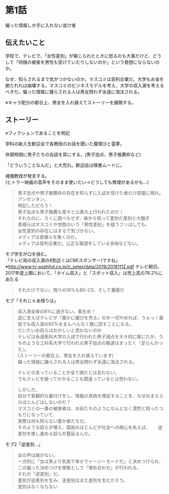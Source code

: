 # 第1話

偏った情報しか手に入れない怠け者

## 伝えたいこと  

学校で、テレビで、「女性差別」が報じられたときに怒るのも大事だけど、どうして「同様の被害を男性も受けていたりしないのか」という発想にならないのか。  

なぜ、知らされるまで気がつかないのか。マスコミは営利企業だ。大学もお金を絶たれれば崩壊する。マスコミのビジネスモデルを考え、大学の収入源を考えるべきだ。偏った情報に踊らされる人は男女問わず永遠に淘汰される。  

※キャラ配分の都合上、男女を入れ替えてストーリーを展開する。

## ストーリー
※フィクションであることを明記  

学科の新入生歓迎会で各教授のお話を聞いた魔理沙と霊夢。  

休憩時間に男子たちの会話を耳にする。(男子加点、男子推薦枠など)  

「どういうことなんだ」と大荒れ。歓迎会は険悪ムードに。  

魂魄教授が発言する。  
(ヒトラー映画の音声をそのまま使いたい→どうしても無理があるかも...)  

> 男子加点や男子推薦枠の存在を知らずに入試を受けた者だけ部屋に残れ。アンポンタン。  
> 明記しただろう！  
> 男子加点も男子推薦も堂々と公表の上行われたのだ！  
> それなのに、ろくに調べもせず、後から知って差別だ差別と大騒ぎ  
> 貴様らはオスコミや世間のいう「男性差別」を疑うフリはしても、  
> 女性差別の存在にはまるで気づかない。  
> メディアは貴様らを欺くのだ。  
> メディアは営利企業だ。公正な報道をしている余裕などない。  

モブ学生が口を挟む。  
「テレビ局の収入源の8割近くはCM(スポンサー)ですね」  
※http://www.tv-asahihd.co.jp/ir_setex/data/2019/20181112.pdf
テレビ朝日。2017年度上期において、「タイム収入」と「スポット収入」は売上高の76.2%にあたる

> それだけでない。残りの16%もBS･CS、そして番販だ

モブ「それじゃあ残りは」

> 収入源全体の8%に過ぎない。畜生め！  
> 逆に言えばテレビが「誰かに媚びを売る」のを一切やめれば、うぉっ！最低でも収入源の92%をまんべんなく敵に回すことになる。  
> だいたいお前らはおかしいと思わないのか  
> テレビは永遠医科大学の入試で行われた男子減点を大々的に報じたが、うちのような工科系大学で行われる男子加点の報道はまったく『足らんかった』。  
> (ストーリーの都合上、男女を入れ替えています)  
> 偏った情報に踊らされる人は男女問わず永遠に淘汰される。  

> テレビの言っていることが全て嘘だとは言わない。  
> でもテレビを疑ってかかることも間違っているとは思わない。  

> しかしだ。  
> 自分で客観的な裏付けをし、情報の真偽を検証することを、なぜおまえらのほとんどはしないのだ？  
> マスコミの一番の被害者は、お前たちのようになんとなく漠然と知ったつもりになっていて、  
> 実際は何も知らない愚か者たちだ。  
> そのような奴らが増え、国民のほとんどが社会への関心を失えば、　　
> 逆差別を推し進める奴らが蔓延るんだ。　　

モブ2「逆差別...」  

> 女の声は届かない。  
> 一方的に「女は男より気楽で幸せでイージーモードだ」と決めつけられ、  
> この偏った決めつけを根拠として「埋め合わせ」が行われる。  
> それが「逆差別」だ。  
> 差別が逆差別を生み、逆差別はまた差別を生むだろう。  
> 差別はなくならない

<!-- これも没
モブ「そしてスポンサー企業は『報ステ』ならセブン&アイHD、サントリー食品インターナショナルなどが、  
『NEWS23』ならPanasonic、ライオンなどが、  
『サンデーモーニング』ならダイワハウス工業、アース製薬、三井不動産、日本通運が」
http://housouhou.com/2018/12/20/henkou1220/
> どこがスポンサーだろうと、スポンサーもまた営利企業。
> お前らがスポンサー企業の経営者ならどうする？
> メインとなる視聴者層をターゲットにして宣伝活動を行うだろう。

-->

<!-- 没。無理がある。
またモブ学生が口を挟む。  
「視聴者層も無視できません」

> 総務省が公開している統計データ☆を読めば一目瞭然だ。
> ☆『「情報通信メディア利用時間調査」の 5 年間データに見るテレビとネットの時間的侵蝕関係―若年層の分析を中心に』の9ページ
> http://www.tv-asahihd.co.jp/ir_setex/data/2019/20181112.pdf 


> 読んでみろ
> テレビ視聴時間は高齢者ほど、低学歴ほど、男性ほど高いのだ
> (注意:ストーリーの都合上、男女を入れ替えています。)
> 
-->